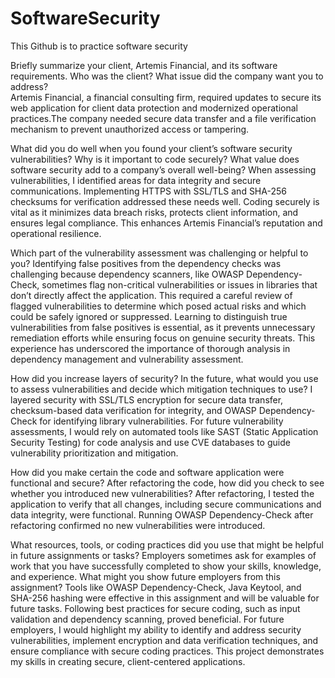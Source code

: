 # SoftwareSecurity
This Github is to practice software security

Briefly summarize your client, Artemis Financial, and its software requirements. Who was the client? What issue did the company want you to address?   
  Artemis Financial, a financial consulting firm, required updates to secure its web application for client data protection   and modernized operational practices.The company needed secure data transfer and a file verification mechanism to prevent unauthorized access or tampering.
  
What did you do well when you found your client’s software security vulnerabilities? Why is it important to code securely? What value does software security add to a company’s overall well-being?
  When assessing vulnerabilities, I identified areas for data integrity and secure communications. Implementing HTTPS with SSL/TLS and SHA-256 checksums for verification addressed these needs well. Coding securely is vital as it minimizes data breach risks, protects client information, and ensures legal compliance. This enhances Artemis Financial’s reputation and operational resilience.

Which part of the vulnerability assessment was challenging or helpful to you?
  Identifying false positives from the dependency checks was challenging because dependency scanners, like OWASP Dependency-Check, sometimes flag non-critical vulnerabilities or issues in libraries that don’t directly affect the application. This required a careful review of flagged vulnerabilities to determine which posed actual risks and which could be safely ignored or suppressed. Learning to distinguish true vulnerabilities from false positives is essential, as it prevents unnecessary remediation efforts while ensuring focus on genuine security threats. This experience has underscored the importance of thorough analysis in dependency management and vulnerability assessment.

How did you increase layers of security? In the future, what would you use to assess vulnerabilities and decide which mitigation techniques to use?
  I layered security with SSL/TLS encryption for secure data transfer, checksum-based data verification for integrity, and OWASP Dependency-Check for identifying library vulnerabilities. For future vulnerability assessments, I would rely on automated tools like SAST (Static Application Security Testing) for code analysis and use CVE databases to guide vulnerability prioritization and mitigation.

How did you make certain the code and software application were functional and secure? After refactoring the code, how did you check to see whether you introduced new vulnerabilities?
  After refactoring, I tested the application to verify that all changes, including secure communications and data integrity, were functional. Running OWASP Dependency-Check after refactoring confirmed no new vulnerabilities were introduced.

What resources, tools, or coding practices did you use that might be helpful in future assignments or tasks?
Employers sometimes ask for examples of work that you have successfully completed to show your skills, knowledge, and experience. What might you show future employers from this assignment?
  Tools like OWASP Dependency-Check, Java Keytool, and SHA-256 hashing were effective in this assignment and will be valuable for future tasks. Following best practices for secure coding, such as input validation and dependency scanning, proved beneficial. For future employers, I would highlight my ability to identify and address security vulnerabilities, implement encryption and data verification techniques, and ensure compliance with secure coding practices. This project demonstrates my skills in creating secure, client-centered applications.
